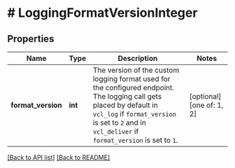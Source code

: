 # # LoggingFormatVersionInteger

## Properties

Name | Type | Description | Notes
------------ | ------------- | ------------- | -------------
**format_version** | **int** | The version of the custom logging format used for the configured endpoint. The logging call gets placed by default in `vcl_log` if `format_version` is set to `2` and in `vcl_deliver` if `format_version` is set to `1`. | [optional]  [one of: 1, 2]


[[Back to API list]](../../README.md#endpoints) [[Back to README]](../../README.md)
